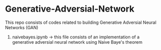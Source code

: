 # Generative-Adversial-Network
This repo consists of codes related to building Generative Adversial Neural Networks (GAN)


1. naivebayes.ipynb -> this file consists of an implementation of a generative adversial neural network using Naive Baye's theorem
